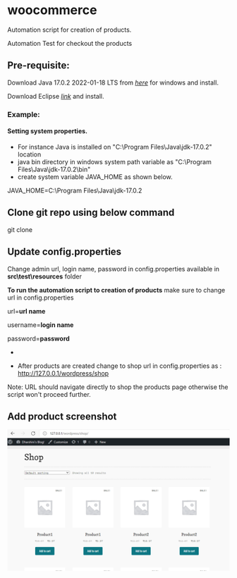 # woocommerce
Automation script for creation of products.

Automation Test for checkout the products


## Pre-requisite:
Download Java 17.0.2 2022-01-18 LTS from [_here_](https://download.oracle.com/java/17/latest/jdk-17_windows-x64_bin.exe) for windows and install.

Download Eclipse [_link_](https://www.eclipse.org/downloads/) and install.

### Example:
#### Setting system properties.
- For instance Java is installed on "C:\Program Files\Java\jdk-17.0.2" location  
- java bin directory in windows system path variable as "C:\Program Files\Java\jdk-17.0.2\bin"
- create system variable JAVA_HOME as shown below.


JAVA_HOME=C:\Program Files\Java\jdk-17.0.2

## Clone git repo using below command

git clone 

## Update config.properties
Change admin url, login name, password in config.properties available in **src\test\resources** folder

**To run the automation script to creation of products**
make sure to change url in config.properties

url=**url name**

username=**login name**

password=**password**

- 

- After products are created change to shop url in config.properties as : http://127.0.0.1/wordpress/shop

Note: URL should navigate directly to shop the products page otherwise the script won't proceed further.

## Add product screenshot

![AddProduct screenshot](./src/img/addproduct.png)








